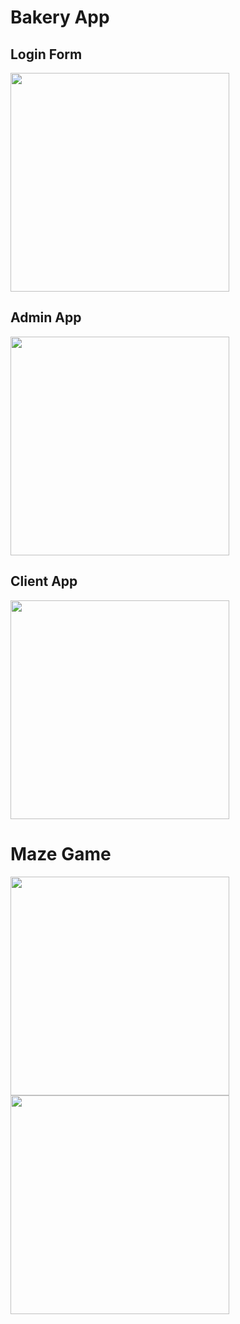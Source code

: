 <h1>Bakery App</h1>

<h2>Login Form</h2>
<img src="https://github.com/Tavi03/Proiecte_personale/assets/147004711/89f0f213-724a-4667-9122-2379943256ee" width="350">

<h2>Admin App</h2>
<img src="https://github.com/Tavi03/Proiecte_personale/assets/147004711/f2b9fc06-5067-4e69-8427-1ead34d5569b" width="350">

<h2>Client App</h2>
<img src="(https://github.com/Tavi03/Proiecte_personale/assets/147004711/818d365a-6430-41d3-b443-773618a743d1" width="350">

<h1>Maze Game</h1>
<img src="https://github.com/Tavi03/Proiecte_personale/assets/147004711/e7789859-4a61-4a00-9d13-a20c8cccb3a9" width="350">
<img src="https://github.com/Tavi03/Proiecte_personale/assets/147004711/6afdaa02-7796-4800-a620-3e3db17f7654" width="350">
